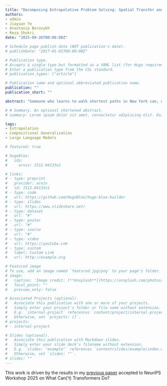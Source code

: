 ```yaml
---
title: "Decomposing Extrapolative Problem Solving: Spatial Transfer and Length Scaling with Map Worlds"
authors: 
- admin
- Jiayuan Ye
- Anastasia Borovykh
- Reza Shokri
date: "2025-09-26T00:00:00Z"

# Schedule page publish date (NOT publication's date).
# publishDate: "2017-01-01T00:00:00Z"

# Publication type.
# Accepts a single type but formatted as a YAML list (for Hugo requirements).
# Enter a publication type from the CSL standard.
# publication_types: ["article"]

# Publication name and optional abbreviated publication name.
publication: ""
publication_short: ""

abstract: "Someone who learns to walk shortest paths in New York can, upon receiving a map of Paris, immediately apply the same rule to navigate, despite never practicing there. This ability to recombine known rules to solve novel problems exemplifies compositional generalization (CG), a hallmark of human cognition. Yet our understanding of what drives the success or failure of such extrapolative problem solving, particularly the roles of training data properties and optimization paradigms, remains limited. In this work, we introduce a controlled map-navigation testbed that cleanly separates two dimensions of CG: ***spatial transfer*** (systematicity across environments) and ***length scaling*** (productivity along problem difficulty). Through quantitative experiments, we show that transfer is enabled by sufficient distinct questions with high coverage and modest diversity, while scaling critically depends on exposure to neighboring-but-longer examples. Finally, we find that reinforcement learning (RL) stabilizes optimization but does not surpass the ceiling set by supervised fine-tuning (SFT). Together, these results provide principled insights into how data properties and training paradigms shape extrapolative problem solving."

# # Summary. An optional shortened abstract.
# summary: Lorem ipsum dolor sit amet, consectetur adipiscing elit. Duis posuere tellus ac convallis placerat. Proin tincidunt magna sed ex sollicitudin condimentum.

tags:
- Extrapolation
- Compositional Generalization
- Large Language Models

# featured: true

# hugoblox:
#   ids:
#     arxiv: 1512.04133v1

# links:
# - type: preprint
#   provider: arxiv
#   id: 1512.04133v1
# - type: code
#   url: https://github.com/HugoBlox/hugo-blox-builder
# - type: slides
#   url: https://www.slideshare.net/
# - type: dataset
#   url: "#"
# - type: poster
#   url: "#"
# - type: source
#   url: "#"
# - type: video
#   url: https://youtube.com
# - type: custom
#   label: Custom Link
#   url: http://example.org

# Featured image
# To use, add an image named `featured.jpg/png` to your page's folder. 
# image:
#   caption: 'Image credit: [**Unsplash**](https://unsplash.com/photos/s9CC2SKySJM)'
#   focal_point: ""
#   preview_only: false

# Associated Projects (optional).
#   Associate this publication with one or more of your projects.
#   Simply enter your project's folder or file name without extension.
#   E.g. `internal-project` references `content/project/internal-project/index.md`.
#   Otherwise, set `projects: []`.
# projects:
# - internal-project

# Slides (optional).
#   Associate this publication with Markdown slides.
#   Simply enter your slide deck's filename without extension.
#   E.g. `slides: "example"` references `content/slides/example/index.md`.
#   Otherwise, set `slides: ""`.
# slides: ""
---
```


This work is driven by the results in my [previous paper](/publications/nips_2025_cant/) accepted to NeuriPS Workshop 2025 on What Can(’t) Transformers Do?

<!-- > [!NOTE]
> Create your slides in Markdown - click the *Slides* button to check out the example.

Add the publication's **full text** or **supplementary notes** here. You can use rich formatting such as including [code, math, and images](https://docs.hugoblox.com/content/writing-markdown-latex/). -->
